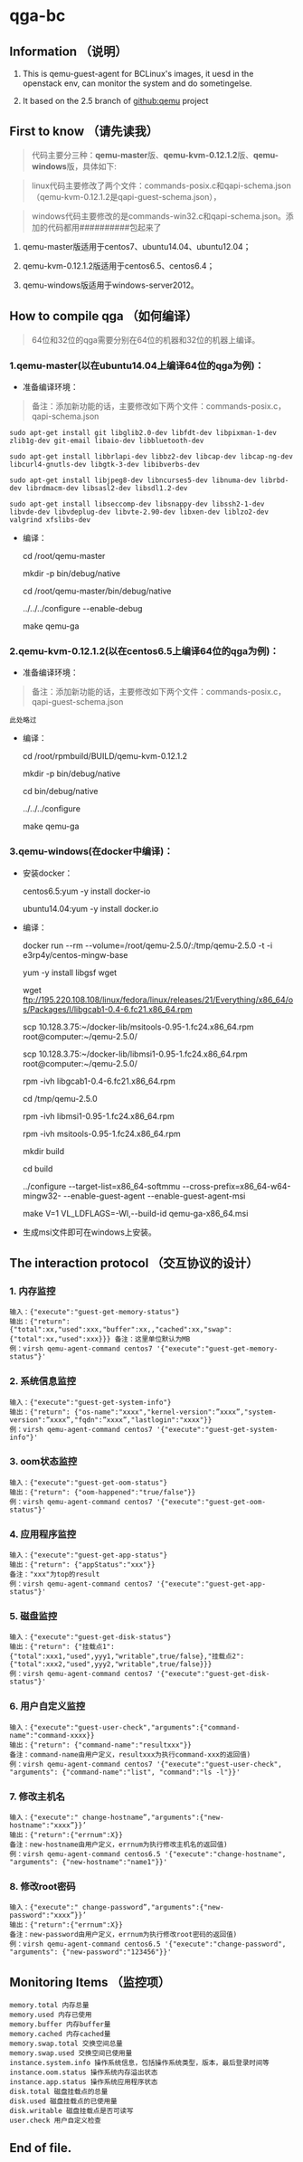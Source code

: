 # qga-bc

## Information （说明）

1. This is qemu-guest-agent for BCLinux's images, it uesd in the openstack env, can monitor the system and do sometingelse.

2. It based on the 2.5 branch of [github:qemu](https://github.com/qemu/qemu/tree/stable-2.5/qga)  project

## First to know （请先读我）

> 代码主要分三种：**qemu-master**版、**qemu-kvm-0.12.1.2**版、**qemu-windows**版，具体如下:

> linux代码主要修改了两个文件：commands-posix.c和qapi-schema.json（qemu-kvm-0.12.1.2是qapi-guest-schema.json），

> windows代码主要修改的是commands-win32.c和qapi-schema.json。添加的代码都用##########包起来了

1. qemu-master版适用于centos7、ubuntu14.04、ubuntu12.04；

2. qemu-kvm-0.12.1.2版适用于centos6.5、centos6.4；

3. qemu-windows版适用于windows-server2012。

## How to compile qga （如何编译）

> 64位和32位的qga需要分别在64位的机器和32位的机器上编译。

### 1.qemu-master(以在ubuntu14.04上编译64位的qga为例)：

- 准备编译环境：

> 备注：添加新功能的话，主要修改如下两个文件：commands-posix.c，qapi-schema.json

    sudo apt-get install git libglib2.0-dev libfdt-dev libpixman-1-dev zlib1g-dev git-email libaio-dev libbluetooth-dev 

    sudo apt-get install libbrlapi-dev libbz2-dev libcap-dev libcap-ng-dev libcurl4-gnutls-dev libgtk-3-dev libibverbs-dev

    sudo apt-get install libjpeg8-dev libncurses5-dev libnuma-dev librbd-dev librdmacm-dev libsasl2-dev libsdl1.2-dev 

    sudo apt-get install libseccomp-dev libsnappy-dev libssh2-1-dev libvde-dev libvdeplug-dev libvte-2.90-dev libxen-dev liblzo2-dev valgrind xfslibs-dev


- 编译：

    cd /root/qemu-master

    mkdir -p bin/debug/native

    cd /root/qemu-master/bin/debug/native

    ../../../configure --enable-debug

    make qemu-ga

### 2.qemu-kvm-0.12.1.2(以在centos6.5上编译64位的qga为例)：

- 准备编译环境：

> 备注：添加新功能的话，主要修改如下两个文件：commands-posix.c，qapi-guest-schema.json

    此处略过

- 编译：

    cd /root/rpmbuild/BUILD/qemu-kvm-0.12.1.2

    mkdir -p bin/debug/native

    cd bin/debug/native

    ../../../configure

    make qemu-ga

### 3.qemu-windows(在docker中编译)：

- 安装docker：

    centos6.5:yum -y install docker-io

    ubuntu14.04:yum -y install docker.io

- 编译：

    docker run --rm --volume=/root/qemu-2.5.0/:/tmp/qemu-2.5.0 -t -i e3rp4y/centos-mingw-base
    
    yum -y install libgsf wget
    
    wget ftp://195.220.108.108/linux/fedora/linux/releases/21/Everything/x86_64/os/Packages/l/libgcab1-0.4-6.fc21.x86_64.rpm
    
    scp 10.128.3.75:~/docker-lib/msitools-0.95-1.fc24.x86_64.rpm root@computer:~/qemu-2.5.0/

    scp 10.128.3.75:~/docker-lib/libmsi1-0.95-1.fc24.x86_64.rpm root@computer:~/qemu-2.5.0/

    rpm -ivh libgcab1-0.4-6.fc21.x86_64.rpm	

    cd /tmp/qemu-2.5.0

    rpm -ivh libmsi1-0.95-1.fc24.x86_64.rpm

    rpm -ivh msitools-0.95-1.fc24.x86_64.rpm

    mkdir build

    cd build

    ../configure --target-list=x86_64-softmmu --cross-prefix=x86_64-w64-mingw32- --enable-guest-agent --enable-guest-agent-msi

    make V=1 VL_LDFLAGS=-Wl,--build-id qemu-ga-x86_64.msi

- 生成msi文件即可在windows上安装。


## The interaction protocol （交互协议的设计） 

### 1. 内存监控

    输入：{"execute":"guest-get-memory-status"}
    输出：{"return": {"total":xx,"used":xxx,"buffer":xx,,"cached":xx,"swap":{"total":xx,"used":xxx}}} 备注：这里单位默认为MB
    例：virsh qemu-agent-command centos7 '{"execute":"guest-get-memory-status"}'
 

### 2. 系统信息监控
    输入：{"execute":"guest-get-system-info"}
    输出：{"return": {"os-name":"xxxx","kernel-version":”xxxx”,"system-version":”xxxx”,"fqdn":”xxxx”,"lastlogin":"xxxx"}} 
    例：virsh qemu-agent-command centos7 '{"execute":"guest-get-system-info"}'
 
### 3. oom状态监控
    输入：{"execute":"guest-get-oom-status"}
    输出：{"return": {"oom-happened":"true/false"}} 
    例：virsh qemu-agent-command centos7 '{"execute":"guest-get-oom-status"}'
 
### 4. 应用程序监控
    输入：{"execute":"guest-get-app-status"}
    输出：{"return": {"appStatus":"xxx"}} 
    备注："xxx"为top的result
    例：virsh qemu-agent-command centos7 '{"execute":"guest-get-app-status"}'
 
### 5. 磁盘监控
    输入：{"execute":"guest-get-disk-status"}
    输出：{"return": {"挂载点1":{"total":xxx1,"used",yyy1,"writable",true/false},"挂载点2":{"total":xxx2,"used",yyy2,"writable",true/false}}}
    例：virsh qemu-agent-command centos7 '{"execute":"guest-get-disk-status"}'
 
### 6. 用户自定义监控

    输入：{"execute":"guest-user-check","arguments":{"command-name":"command-xxxx}} 
    输出：{"return": {"command-name":"resultxxx"}}
    备注：command-name由用户定义，resultxxx为执行command-xxx的返回值)
    例：virsh qemu-agent-command centos7 '{"execute":"guest-user-check", "arguments": {"command-name":"list", "command":"ls -l"}}'
 
### 7. 修改主机名

    输入：{"execute":" change-hostname”,"arguments":{"new-hostname":"xxxx”}}’
    输出：{"return":{"errnum":X}}
    备注：new-hostname由用户定义，errnum为执行修改主机名的返回值)
    例：virsh qemu-agent-command centos6.5 '{"execute":"change-hostname", "arguments": {"new-hostname":"name1"}}'
 
### 8. 修改root密码

    输入：{"execute":" change-password”,"arguments":{"new-password":"xxxx”}}’
    输出：{"return":{"errnum":X}}
    备注：new-password由用户定义，errnum为执行修改root密码的返回值)
    例：virsh qemu-agent-command centos6.5 '{"execute":"change-password", "arguments": {"new-password":"123456"}}'
 

## Monitoring Items （监控项） 

    memory.total 内存总量
    memory.used 内存已使用
    memory.buffer 内存buffer量
    memory.cached 内存cached量
    memory.swap.total 交换空间总量
    memory.swap.used 交换空间已使用量
    instance.system.info 操作系统信息，包括操作系统类型，版本，最后登录时间等
    instance.oom.status 操作系统内存溢出状态
    instance.app.status 操作系统应用程序状态
    disk.total 磁盘挂载点的总量
    disk.used 磁盘挂载点的已使用量
    disk.writable 磁盘挂载点是否可读写
    user.check 用户自定义检查


## End of file.
